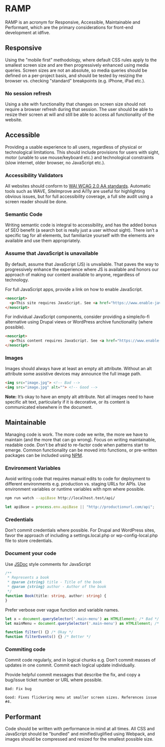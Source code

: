 # RAMP
RAMP is an acronym for Responsive, Accessible, Maintainable and Performant, which are the primary considerations for front-end development at idfive.

## Responsive
Using the "mobile first" methodology, where default CSS rules apply to the smallest screen size and are then progressively enhanced using media queries. Screen sizes are not an absolute, so media queries should be defined on a per-project basis, and should be tested by resizing the browser vs. checking "standard" breakpoints (e.g. iPhone, iPad etc.).

### No session refresh
Using a site with functionality that changes on screen size should not require a browser refresh during that session. The user should be able to resize their screen at will and still be able to access all functionality of the website.

## Accessible
Providing a usable experience to all users, regardless of physical or technological limitations. This should include provisions for users with sight, motor (unable to use mouse/keyboard etc.) and technological constraints (slow internet, older browser, no JavaScript etc.).

### Accessibility Validators
All websites should conform to [WAI WCAG 2.0 AA standards](https://www.w3.org/WAI/standards-guidelines/wcag/). Automatic tools such as WAVE, SiteImprove and Ai11y are useful for highlighting obvious issues, but for full accessibility coverage, a full site audit using a screen reader should be done.

### Semantic Code
Writing semantic code is integral to accessibility, and has the added bonus of SEO benefit (a search bot is really just a user without sight). There isn’t a specific tag for all elements, but familiarize yourself with the elements are available and use them appropriately.

### Assume that JavaScript is unavailable
By default, assume that JavaScript (JS) is unvailable. That paves the way to progressively enhance the experience where JS is available and honors our approach of making our content available to anyone, regardless of technology.

For full JavaScript apps, provide a link on how to enable JavaScript.

```html
<noscript>
  <p>This site requires JavaScript. See <a href="https://www.enable-javascript.com">how to enable JavaScript in your browser</a>.</p>
</noscript>
```

For individual JavaScript components, consider providing a simple/lo-fi alternative using Drupal views or WordPress archive functionality (where possible).

```html
<noscript>
  <p>This content requires JavaScript. See <a href="https://www.enable-javascript.com">how to enable JavaScript in your browser</a> or view an <a href="/link/to/alternate/version">alternate version of this content</a>.</p>
</noscript>
```

### Images
Images should always have at least an empty alt attribute. Without an alt attribute some assistive devices may announce the full image path.

```html
<img src="image.jpg"> <!-- Bad -->
<img src="image.jpg" alt=""> <!-- Good -->
```

__Note:__ It’s okay to have an empty alt attribute. Not all images need to have specific alt text, particularly if it is decorative, or its content is communicated elsewhere in the document.

## Maintainable
Managing code is work. The more code we write, the more we have to maintain (and the more that can go wrong). Focus on writing maintainable, readable code. Don’t be afraid to re-factor code when patterns start to emerge. Common functionality can be moved into functions, or pre-written packages can be included using [NPM](https://npmjs.com).

### Environment Variables
Avoid writing code that requires manual edits to code for deployment to different environments e.g. production vs. staging URLs for APIs. Use environment variables or runtime variables with npm where possible.

```bash
npm run watch --apiBase http://localhost.test/api/
```
```typescript
let apiBase = process.env.apiBase || "http://productionurl.com/api";
```

### Credentials
Don’t commit credentials where possible. For Drupal and WordPress sites, favor the approach of including a settings.local.php or wp-config-local.php file to store credentials.

### Document your code
Use [JSDoc](http://usejsdoc.org) style comments for JavaScript

```typescript
/**
 * Represents a book
 * @param {string} title - Title of the book
 * @param {string} author - Author of the book
 */
function Book(title: string, author: string) {
}
```

Prefer verbose over vague function and variable names.

```typescript
let x = document.querySelector('.main-menu') as HTMLElement; /* Bad */
let mainMenu = document.querySelector('.main-menu') as HTMLElement; /* Good */
```

```typescript
function filter() {} /* Okay */
function filterEvents() {} /* Better */
```

### Commiting code
Commit code regularly, and in logical chunks e.g. Don't commit masses of updates in one commit. Commit each logical update individually.

Provide helpful commit messages that describe the fix, and copy a bug/issue ticket number or URL where possible.

```
Bad: Fix bug
```

```
Good: Fixes flickering menu at smaller screen sizes. References issue #4.
```

## Performant
Code should be written with performance in mind at all times. All CSS and JavaScript should be "bundled" and minified/uglified using Webpack, and images should be compressed and resized for the smallest possible size.